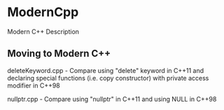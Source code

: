 # ModernCpp
Modern C++ Description

## Moving to Modern C++
deleteKeyword.cpp - Compare using "delete" keyword in C++11 and declaring special functions (i.e. copy constructor) with private access modifier in C++98

nullptr.cpp - Compare using "nullptr" in C++11 and using NULL in C++98